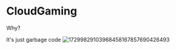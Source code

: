 # CloudGaming
Why?

It's just garbage code
![17299829103968458167857690426493](https://github.com/user-attachments/assets/2b2505bb-4c74-4d1b-93a6-a97b917e07a8)
